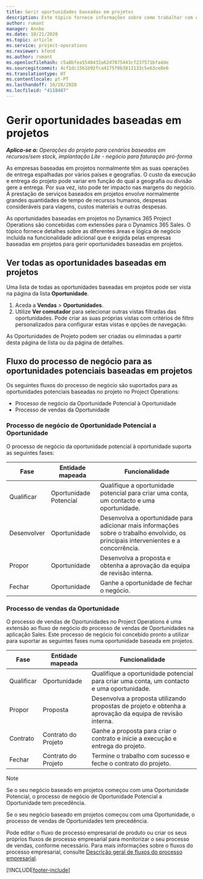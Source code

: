 ```yaml
---
title: Gerir oportunidades baseadas em projetos
description: Este tópico fornece informações sobre como trabalhar com oportunidades relacionadas com projetos.
author: rumant
manager: Annbe
ms.date: 10/21/2020
ms.topic: article
ms.service: project-operations
ms.reviewer: kfend
ms.author: rumant
ms.openlocfilehash: c5a8bfea5540432a62d7075443cf237571bfa4de
ms.sourcegitcommit: 4cf1dc1561b92fca4175f0b3813133c5e63ce8e6
ms.translationtype: HT
ms.contentlocale: pt-PT
ms.lasthandoff: 10/28/2020
ms.locfileid: "4118487"
---
```

# <a name="manage-project-based-opportunities"></a>Gerir oportunidades baseadas em projetos

_**Aplica-se a:** Operações do projeto para cenários baseados em recursos/sem stock, implantação Lite - negócio para faturação pró-forma_

As empresas baseadas em projetos normalmente têm as suas operações de entrega espalhadas por vários países e geografias. O custo da execução e entrega do projeto pode variar em função do qual a geografia ou divisão gere a entrega. Por sua vez, isto pode ter impacto nas margens do negócio. A prestação de serviços baseados em projetos envolve normalmente grandes quantidades de tempo de recursos humanos, despesas consideráveis para viagens, custos materiais e outras despesas.

As oportunidades baseadas em projetos no Dynamics 365 Project Operations são concebidas com extensões para o Dynamics 365 Sales. O tópico fornece detalhes sobre as diferentes áreas e lógica de negócio incluída na funcionalidade adicional que é exigida pelas empresas baseadas em projetos para gerir oportunidades baseadas em projetos.

## <a name="view-all-project-based-opportunities"></a>Ver todas as oportunidades baseadas em projetos

Uma lista de todas as oportunidades baseadas em projetos pode ser vista na página da lista **Oportunidade**. 

1. Aceda a **Vendas** > **Oportunidades**.
2. Utilize **Ver comutador** para selecionar outras vistas filtradas das oportunidades. Pode criar as suas próprias vistas com critérios de filtro personalizados para configurar estas vistas e opções de navegação.

As Oportunidades de Projeto podem ser criadas ou eliminadas a partir desta página de lista ou da página de detalhes.

## <a name="business-process-flow-for-project-based-deals"></a>Fluxo do processo de negócio para as oportunidades potenciais baseadas em projetos

Os seguintes fluxos do processo de negócio são suportados para as oportunidades potenciais baseadas no projeto no Project Operations:

- Processo de negócio da Oportunidade Potencial à Oportunidade
- Processo de vendas da Oportunidade

### <a name="lead-to-opportunity-business-process"></a>Processo de negócio de Oportunidade Potencial a Oportunidade 
O processo de negócio da oportunidade potencial à oportunidade suporta as seguintes fases:

| Fase | Entidade mapeada | Funcionalidade |
| --- | --- | --- |
| Qualificar | Oportunidade Potencial | Qualifique a oportunidade potencial para criar uma conta, um contacto e uma oportunidade. |
| Desenvolver | Oportunidade | Desenvolva a oportunidade para adicionar mais informações sobre o trabalho envolvido, os principais intervenientes e a concorrência. |
| Propor | Oportunidade | Desenvolva a proposta e obtenha a aprovação da equipa de revisão interna. |
| Fechar | Oportunidade | Ganhe a oportunidade de fechar o negócio. |

### <a name="opportunity-sales-process"></a>Processo de vendas da Oportunidade
O processo de vendas de Oportunidades no Project Operations é uma extensão ao fluxo de negócio do processo de vendas de Oportunidades na aplicação Sales. Este processo de negócio foi concebido pronto a utilizar para suportar as seguintes fases numa oportunidade baseada em projetos.

| Fase | Entidade mapeada | Funcionalidade |
| --- | --- | --- |
| Qualificar | Oportunidade | Qualifique a oportunidade potencial para criar uma conta, um contacto e uma oportunidade. |
| Propor | Proposta | Desenvolva a proposta utilizando propostas de projeto e obtenha a aprovação da equipa de revisão interna. |
| Contrato | Contrato do Projeto | Ganhe a proposta para criar o contrato e inicie a execução e entrega do projeto. |
| Fechar | Contrato do Projeto | Termine o trabalho com sucesso e feche o contrato do projeto. |

> [!NOTE]
> Se o seu negócio baseado em projetos começou com uma Oportunidade Potencial, o processo de negócio de Oportunidade Potencial a Oportunidade tem precedência.
>
> Se o seu negócio baseado em projetos começou com uma Oportunidade, o processo de vendas de Oportunidades tem precedência.

Pode editar o fluxo de processo empresarial de produto ou criar os seus próprios fluxos de processo empresarial para monitorizar o seu processo de vendas, conforme necessário. Para mais informações sobre o fluxos do processo empresarial, consulte [Descrição geral de fluxos do processo empresarial](https://docs.microsoft.com/dynamics365/customerengagement/on-premises/customize/business-process-flows-overview).


[!INCLUDE[footer-include](../includes/footer-banner.md)]